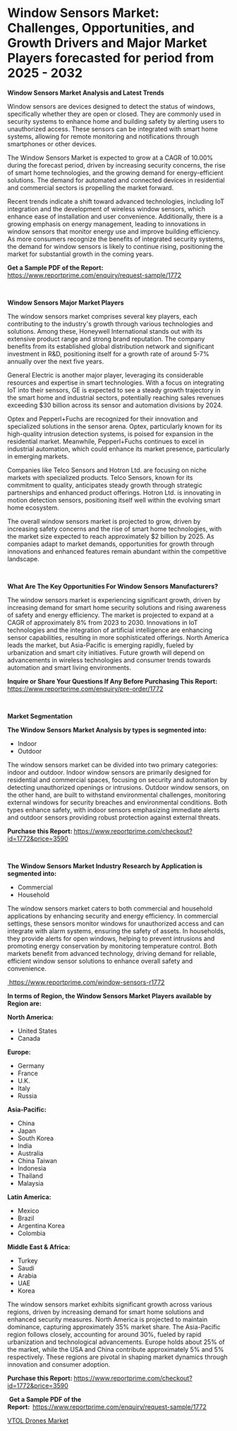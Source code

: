 <p><h1>Window Sensors Market: Challenges, Opportunities, and Growth Drivers and Major Market Players forecasted for period from 2025 - 2032</h1></p><p><strong>Window Sensors Market Analysis and Latest Trends</strong></p>
<p><p>Window sensors are devices designed to detect the status of windows, specifically whether they are open or closed. They are commonly used in security systems to enhance home and building safety by alerting users to unauthorized access. These sensors can be integrated with smart home systems, allowing for remote monitoring and notifications through smartphones or other devices. </p><p>The Window Sensors Market is expected to grow at a CAGR of 10.00% during the forecast period, driven by increasing security concerns, the rise of smart home technologies, and the growing demand for energy-efficient solutions. The demand for automated and connected devices in residential and commercial sectors is propelling the market forward. </p><p>Recent trends indicate a shift toward advanced technologies, including IoT integration and the development of wireless window sensors, which enhance ease of installation and user convenience. Additionally, there is a growing emphasis on energy management, leading to innovations in window sensors that monitor energy use and improve building efficiency. As more consumers recognize the benefits of integrated security systems, the demand for window sensors is likely to continue rising, positioning the market for substantial growth in the coming years.</p></p>
<p><strong>Get a Sample PDF of the Report:&nbsp;</strong> <a href="https://www.reportprime.com/enquiry/request-sample/1772?utm_campaign=2936&utm_medium=2&utm_source=Github&utm_content=ia&utm_term=18032025&utm_id=window-sensors">https://www.reportprime.com/enquiry/request-sample/1772</a></p>
<p>&nbsp;</p>
<p><strong>Window Sensors Major Market Players</strong></p>
<p><p>The window sensors market comprises several key players, each contributing to the industry's growth through various technologies and solutions. Among these, Honeywell International stands out with its extensive product range and strong brand reputation. The company benefits from its established global distribution network and significant investment in R&D, positioning itself for a growth rate of around 5-7% annually over the next five years.</p><p>General Electric is another major player, leveraging its considerable resources and expertise in smart technologies. With a focus on integrating IoT into their sensors, GE is expected to see a steady growth trajectory in the smart home and industrial sectors, potentially reaching sales revenues exceeding $30 billion across its sensor and automation divisions by 2024.</p><p>Optex and Pepperl+Fuchs are recognized for their innovation and specialized solutions in the sensor arena. Optex, particularly known for its high-quality intrusion detection systems, is poised for expansion in the residential market. Meanwhile, Pepperl+Fuchs continues to excel in industrial automation, which could enhance its market presence, particularly in emerging markets.</p><p>Companies like Telco Sensors and Hotron Ltd. are focusing on niche markets with specialized products. Telco Sensors, known for its commitment to quality, anticipates steady growth through strategic partnerships and enhanced product offerings. Hotron Ltd. is innovating in motion detection sensors, positioning itself well within the evolving smart home ecosystem.</p><p>The overall window sensors market is projected to grow, driven by increasing safety concerns and the rise of smart home technologies, with the market size expected to reach approximately $2 billion by 2025. As companies adapt to market demands, opportunities for growth through innovations and enhanced features remain abundant within the competitive landscape.</p></p>
<p>&nbsp;</p>
<p><strong>What Are The Key Opportunities For Window Sensors Manufacturers?</strong></p>
<p><p>The window sensors market is experiencing significant growth, driven by increasing demand for smart home security solutions and rising awareness of safety and energy efficiency. The market is projected to expand at a CAGR of approximately 8% from 2023 to 2030. Innovations in IoT technologies and the integration of artificial intelligence are enhancing sensor capabilities, resulting in more sophisticated offerings. North America leads the market, but Asia-Pacific is emerging rapidly, fueled by urbanization and smart city initiatives. Future growth will depend on advancements in wireless technologies and consumer trends towards automation and smart living environments.</p></p>
<p><strong>Inquire or Share Your Questions If Any Before Purchasing This Report:</strong> <a href="https://www.reportprime.com/enquiry/pre-order/1772?utm_campaign=2936&utm_medium=2&utm_source=Github&utm_content=ia&utm_term=18032025&utm_id=window-sensors">https://www.reportprime.com/enquiry/pre-order/1772</a></p>
<p>&nbsp;</p>
<p><strong>Market Segmentation</strong></p>
<p><strong>The Window Sensors Market Analysis by types is segmented into:</strong></p>
<p><ul><li>Indoor</li><li>Outdoor</li></ul></p>
<p><p>The window sensors market can be divided into two primary categories: indoor and outdoor. Indoor window sensors are primarily designed for residential and commercial spaces, focusing on security and automation by detecting unauthorized openings or intrusions. Outdoor window sensors, on the other hand, are built to withstand environmental challenges, monitoring external windows for security breaches and environmental conditions. Both types enhance safety, with indoor sensors emphasizing immediate alerts and outdoor sensors providing robust protection against external threats.</p></p>
<p><strong>Purchase this Report:&nbsp;</strong><a href="https://www.reportprime.com/checkout?id=1772&price=3590&utm_campaign=2936&utm_medium=2&utm_source=Github&utm_content=ia&utm_term=18032025&utm_id=window-sensors">https://www.reportprime.com/checkout?id=1772&price=3590</a></p>
<p>&nbsp;</p>
<p><strong>The Window Sensors Market Industry Research by Application is segmented into:</strong></p>
<p><ul><li>Commercial</li><li>Household</li></ul></p>
<p><p>The window sensors market caters to both commercial and household applications by enhancing security and energy efficiency. In commercial settings, these sensors monitor windows for unauthorized access and can integrate with alarm systems, ensuring the safety of assets. In households, they provide alerts for open windows, helping to prevent intrusions and promoting energy conservation by monitoring temperature control. Both markets benefit from advanced technology, driving demand for reliable, efficient window sensor solutions to enhance overall safety and convenience.</p></p>
<p><a href="https://www.reportprime.com/window-sensors-r1772?utm_campaign=2936&utm_medium=2&utm_source=Github&utm_content=ia&utm_term=18032025&utm_id=window-sensors">&nbsp;https://www.reportprime.com/window-sensors-r1772</a></p>
<p><strong>In terms of Region, the Window Sensors Market Players available by Region are:</strong></p>
<p>
    <p> <strong> North America: </strong>
        <ul>
            <li>United States</li>
            <li>Canada</li>
        </ul>
        </p> 
    <p> <strong> Europe: </strong>
        <ul>
            <li>Germany</li>
            <li>France</li>
            <li>U.K.</li>
            <li>Italy</li>
            <li>Russia</li>
        </ul>
        </p> 
    <p> <strong> Asia-Pacific: </strong>
        <ul>
            <li>China</li>
            <li>Japan</li>
            <li>South Korea</li>
            <li>India</li>
            <li>Australia</li>
            <li>China Taiwan</li>
            <li>Indonesia</li>
            <li>Thailand</li>
            <li>Malaysia</li>
        </ul>
        </p> 
    <p> <strong> Latin America: </strong>
        <ul>
            <li>Mexico</li>
            <li>Brazil</li>
            <li>Argentina Korea</li>
            <li>Colombia</li>
        </ul>
        </p> 
    <p> <strong> Middle East & Africa: </strong>
        <ul>
            <li>Turkey</li>
            <li>Saudi</li>
            <li>Arabia</li>
            <li>UAE</li>
            <li>Korea</li>
        </ul>
    </p>
    </p>
<p><p>The window sensors market exhibits significant growth across various regions, driven by increasing demand for smart home solutions and enhanced security measures. North America is projected to maintain dominance, capturing approximately 35% market share. The Asia-Pacific region follows closely, accounting for around 30%, fueled by rapid urbanization and technological advancements. Europe holds about 25% of the market, while the USA and China contribute approximately 5% and 5% respectively. These regions are pivotal in shaping market dynamics through innovation and consumer adoption.</p></p>
<p><strong>Purchase this Report: </strong><a href="https://www.reportprime.com/checkout?id=1772&price=3590&utm_campaign=2936&utm_medium=2&utm_source=Github&utm_content=ia&utm_term=18032025&utm_id=window-sensors">https://www.reportprime.com/checkout?id=1772&price=3590</a></p>
<p>&nbsp;<strong>Get a Sample PDF of the Report:&nbsp;&nbsp;</strong><a href="https://www.reportprime.com/enquiry/request-sample/1772?utm_campaign=2936&utm_medium=2&utm_source=Github&utm_content=ia&utm_term=18032025&utm_id=window-sensors">https://www.reportprime.com/enquiry/request-sample/1772</a></p>
<p><strong></strong></p>
<p><p><a href="https://github.com/stuwinawisa/Market-Research-Report-List-1/blob/main/vtol-drones-market.md?utm_campaign=2936&utm_medium=2&utm_source=Github&utm_content=ia&utm_term=18032025&utm_id=window-sensors">VTOL Drones Market</a></p></p>